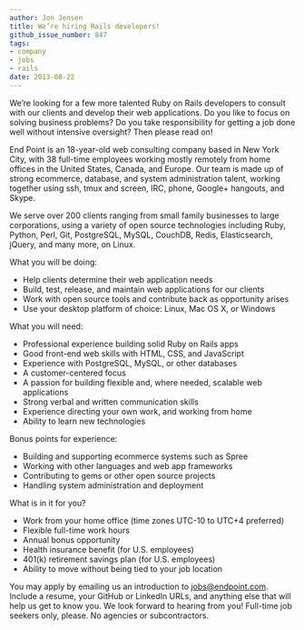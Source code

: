 ```yaml
---
author: Jon Jensen
title: We’re hiring Rails developers!
github_issue_number: 847
tags:
- company
- jobs
- rails
date: 2013-08-22
---
```


We’re looking for a few more talented Ruby on Rails developers to consult with our clients and develop their web applications. Do you like to focus on solving business problems? Do you take responsibility for getting a job done well without intensive oversight? Then please read on!

End Point is an 18-year-old web consulting company based in New York City, with 38 full-time employees working mostly remotely from home offices in the United States, Canada, and Europe. Our team is made up of strong ecommerce, database, and system administration talent, working together using ssh, tmux and screen, IRC, phone, Google+ hangouts, and Skype.

We serve over 200 clients ranging from small family businesses to large corporations, using a variety of open source technologies including Ruby, Python, Perl, Git, PostgreSQL, MySQL, CouchDB, Redis, Elasticsearch, jQuery, and many more, on Linux.

What you will be doing:

- Help clients determine their web application needs
- Build, test, release, and maintain web applications for our clients
- Work with open source tools and contribute back as opportunity arises
- Use your desktop platform of choice: Linux, Mac OS X, or Windows

What you will need:

- Professional experience building solid Ruby on Rails apps
- Good front-end web skills with HTML, CSS, and JavaScript
- Experience with PostgreSQL, MySQL, or other databases
- A customer-centered focus
- A passion for building flexible and, where needed, scalable web applications
- Strong verbal and written communication skills
- Experience directing your own work, and working from home
- Ability to learn new technologies

Bonus points for experience:

- Building and supporting ecommerce systems such as Spree
- Working with other languages and web app frameworks
- Contributing to gems or other open source projects
- Handling system administration and deployment

What is in it for you?

- Work from your home office (time zones UTC-10 to UTC+4 preferred)
- Flexible full-time work hours
- Annual bonus opportunity
- Health insurance benefit (for U.S. employees)
- 401(k) retirement savings plan (for U.S. employees)
- Ability to move without being tied to your job location

You may apply by emailing us an introduction to [jobs@endpoint.com](mailto:jobs@endpoint.com). Include a resume, your GitHub or LinkedIn URLs, and anything else that will help us get to know you. We look forward to hearing from you! Full-time job seekers only, please. No agencies or subcontractors.
